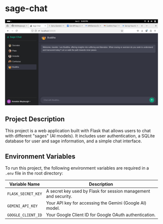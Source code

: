 # sage-chat

![alt text](image.png)

## Project Description
This project is a web application built with Flask that allows users to chat with different "sages" (AI models). It includes user authentication, a SQLite database for user and sage information, and a simple chat interface.

## Environment Variables

To run this project, the following environment variables are required in a `.env` file in the root directory:

| Variable Name     | Description                                                              |
|-------------------|--------------------------------------------------------------------------|
| `FLASK_SECRET_KEY`| A secret key used by Flask for session management and security.          |
| `GEMINI_API_KEY`  | Your API key for accessing the Gemini (Google AI) model.                 |
| `GOOGLE_CLIENT_ID`| Your Google Client ID for Google OAuth authentication.                   |
